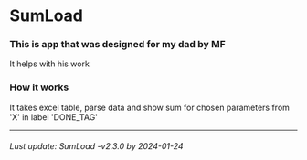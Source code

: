 # SumLoad
### This is app that was designed for my dad by MF
It helps with his work

### How it works
It takes excel table, parse data and show sum for chosen parameters from 'X' in label 'DONE_TAG'

---
###### Lust update: SumLoad -v2.3.0 by 2024-01-24